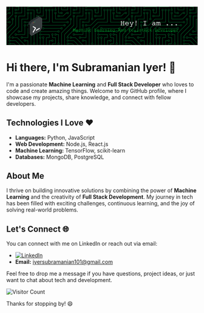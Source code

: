 <!-- Banner Image -->
![Profile Banner](banner_image.png)

<!-- Introduction -->
# Hi there, I'm Subramanian Iyer! 👋

I'm a passionate **Machine Learning** and **Full Stack Developer** who loves to code and create amazing things. Welcome to my GitHub profile, where I showcase my projects, share knowledge, and connect with fellow developers.

<!-- Technologies -->
## Technologies I Love ❤️

- **Languages:** Python, JavaScript
- **Web Development:** Node.js, React.js
- **Machine Learning:** TensorFlow, scikit-learn
- **Databases:** MongoDB, PostgreSQL

<!-- About Me -->
## About Me

I thrive on building innovative solutions by combining the power of **Machine Learning** and the creativity of **Full Stack Development**. My journey in tech has been filled with exciting challenges, continuous learning, and the joy of solving real-world problems.

<!-- Connect with Me -->
## Let's Connect 🌐

You can connect with me on LinkedIn or reach out via email:

- [![LinkedIn](https://img.shields.io/badge/LinkedIn-0077B5?style=for-the-badge&logo=linkedin&logoColor=white)](https://www.linkedin.com/in/subramanian-iyer-933295203/)
- **Email:** [iyersubramanian101@gmail.com](mailto:iyersubramanian101@gmail.com)

Feel free to drop me a message if you have questions, project ideas, or just want to chat about tech and development.

<!-- Visitor Badge -->
![Visitor Count](https://visitor-badge.laobi.icu/badge?page_id=Vegito025.Vegito025)

Thanks for stopping by! 😄
